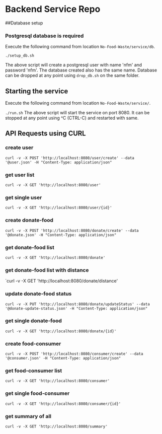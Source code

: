 # Backend Service Repo

##Database setup

### Postgresql database is required
Execute the following command from location `No-Food-Waste/service/db`.

`./setup_db.sh`

The above script will create a postgresql user with name 'nfm' and password 'nfm'. The database created also has the same name.
Database can be dropped at any point using `drop_db.sh` on the same folder.

## Starting the service
Execute the following command from location `No-Food-Waste/service/`.

`./run.sh`
The above script will start the service on port 8080. It can be stopped at any point using ^C (CTRL-C) and restarted with same.

## API Requests using CURL

### create user
`curl -v -X POST 'http://localhost:8080/user/create' --data '@user.json' -H "Content-Type: application/json"`

### get user list
`curl -v -X GET 'http://localhost:8080/user'`

### get single user
`curl -v -X GET 'http://localhost:8080/user/{id}'`

### create donate-food
`curl -v -X POST 'http://localhost:8080/donate/create' --data '@donate.json' -H "Content-Type: application/json"`

### get donate-food list
`curl -v -X GET 'http://localhost:8080/donate'`

### get donate-food list with distance
`curl -v -X GET 'http://localhost:8080/donate/distance'

### update donate-food status
`curl -v -X PUT 'http://localhost:8080/donate/updateStatus' --data '@donate-update-status.json' -H "Content-Type: application/json"`

### get single donate-food
`curl -v -X GET 'http://localhost:8080/donate/{id}'`

### create food-consumer
`curl -v -X POST 'http://localhost:8080/consumer/create' --data '@consumer.json' -H "Content-Type: application/json"`

### get food-consumer list
`curl -v -X GET 'http://localhost:8080/consumer'`

### get single food-consumer
`curl -v -X GET 'http://localhost:8080/consumer/{id}'`

### get summary of all
`curl -v -X GET 'http://localhost:8080/summary'`



